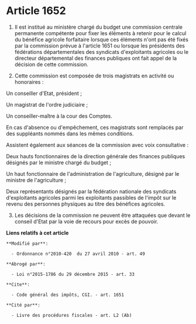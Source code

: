 # Article 1652

1. Il est institué au ministère chargé du budget une commission centrale permanente compétente pour fixer les éléments à
retenir pour le calcul du bénéfice agricole forfaitaire lorsque ces éléments n'ont pas été fixés par la commission prévue à
l'article 1651 ou lorsque les présidents des fédérations départementales des syndicats d'exploitants agricoles ou le
directeur départemental des finances publiques ont fait appel de la décision de cette commission. 

2. Cette commission est composée de trois magistrats en activité ou honoraires : 

Un conseiller d'Etat, président ; 

Un magistrat de l'ordre judiciaire ; 

Un conseiller-maître à la cour des Comptes. 

En cas d'absence ou d'empêchement, ces magistrats sont remplacés par des suppléants nommés dans les mêmes conditions. 

Assistent également aux séances de la commission avec voix consultative : 

Deux hauts fonctionnaires de la direction générale des finances publiques désignés par le ministre chargé du budget ; 

Un haut fonctionnaire de l'administration de l'agriculture, désigné par le ministre de l'agriculture ; 

Deux représentants désignés par la fédération nationale des syndicats d'exploitants agricoles parmi les exploitants passibles
de l'impôt sur le revenu des personnes physiques au titre des bénéfices agricoles. 

3. Les décisions de la commission ne peuvent être attaquées que devant le conseil d'Etat par la voie de recours pour excès de
pouvoir.

**Liens relatifs à cet article**

	**Modifié par**:

	  - Ordonnance n°2010-420  du 27 avril 2010 - art. 49

	**Abrogé par**:

	  - Loi n°2015-1786 du 29 décembre 2015 - art. 33

	**Cite**:

	  - Code général des impôts, CGI. - art. 1651

	**Cité par**:

	  - Livre des procédures fiscales - art. L2 (Ab)
